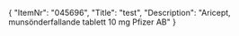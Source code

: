 {
  "ItemNr": "045696",
  "Title": "test",
  "Description": "Aricept, munsönderfallande tablett 10 mg Pfizer AB"
}
